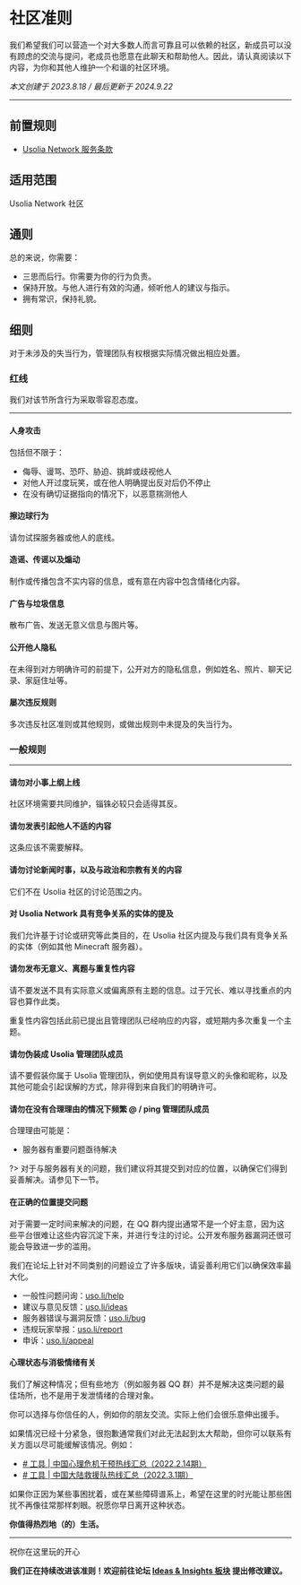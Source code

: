 # 社区准则

我们希望我们可以营造一个对大多数人而言可靠且可以依赖的社区，新成员可以没有顾虑的交流与提问，老成员也愿意在此聊天和帮助他人。因此，请认真阅读以下内容，为你和其他人维护一个和谐的社区环境。

*本文创建于 2023.8.18  /  最后更新于 2024.9.22*

----------

## 前置规则

- [ Usolia Network 服务条款](https://usolia.net/help/terms/)


## 适用范围

Usolia Network 社区


## 通则

总的来说，你需要：

- 三思而后行。你需要为你的行为负责。
- 保持开放。与他人进行有效的沟通，倾听他人的建议与指示。
- 拥有常识，保持礼貌。


## 细则

对于未涉及的失当行为，管理团队有权根据实际情况做出相应处置。


### 红线

我们对该节所含行为采取零容忍态度。


---

#### 人身攻击

包括但不限于：

- 侮辱、谩骂、恐吓、胁迫、挑衅或歧视他人
- 对他人开过度玩笑，或在他人明确提出反对后仍不停止
- 在没有确切证据指向的情况下，以恶意揣测他人


#### 擦边球行为

请勿试探服务器或他人的底线。


#### 造谣、传谣以及煽动

制作或传播包含不实内容的信息，或有意在内容中包含情绪化内容。


#### 广告与垃圾信息

散布广告、发送无意义信息与图片等。


#### 公开他人隐私

在未得到对方明确许可的前提下，公开对方的隐私信息，例如姓名、照片、聊天记录、家庭住址等。


#### 屡次违反规则

多次违反社区准则或其他规则，或做出规则中未提及的失当行为。


### 一般规则

---

#### 请勿对小事上纲上线

社区环境需要共同维护，锱铢必较只会适得其反。


#### 请勿发表引起他人不适的内容

这条应该不需要解释。


#### 请勿讨论新闻时事，以及与政治和宗教有关的内容

它们不在 Usolia 社区的讨论范围之内。


#### 对 Usolia Network 具有竞争关系的实体的提及

我们允许基于讨论或研究等此类目的，在 Usolia 社区内提及与我们具有竞争关系的实体（例如其他 Minecraft 服务器）。


#### 请勿发布无意义、离题与重复性内容

请不要发送不具有实际意义或偏离原有主题的信息。过于冗长、难以寻找重点的内容也算作此类。

重复性内容包括此前已提出且管理团队已经响应的内容，或短期内多次重复一个主题。


#### 请勿伪装成 Usolia 管理团队成员

请不要假装你属于 Usolia 管理团队，例如使用具有误导意义的头像和昵称，以及其他可能会引起误解的方式，除非得到来自我们的明确许可。


#### 请勿在没有合理理由的情况下频繁 @ / ping 管理团队成员

合理理由可能是：

- 服务器有重要问题亟待解决

?> 对于与服务器有关的问题，我们建议将其提交到对应的位置，以确保它们得到妥善解决。请参见下一节。


#### 在正确的位置提交问题

对于需要一定时间来解决的问题，在 QQ 群内提出通常不是一个好主意，因为这些平台很难让这些内容沉淀下来，并进行专注的讨论。公开发布服务器漏洞还很可能会导致进一步的滥用。

我们在论坛上针对不同类别的问题设立了许多版块，请妥善利用它们以确保效率最大化。

* 一般性问题问询：[uso.li/help](https://uso.li/help)
* 建议与意见反馈：[uso.li/ideas](https://uso.li/ideas)
* 服务器错误与漏洞反馈：[uso.li/bug](https://uso.li/bug)
* 违规玩家举报：[uso.li/report](https://uso.li/report)
* 申诉：[uso.li/appeal](https://uso.li/appeal)


#### 心理状态与消极情绪有关

我们了解这种情况；但有些地方（例如服务器 QQ 群）并不是解决这类问题的最佳场所，也不是用于发泄情绪的合理对象。

你可以选择与你信任的人，例如你的朋友交流。实际上他们会很乐意伸出援手。

如果情况已经十分紧急，很抱歉通常我们对此无法起到太大帮助，但你可以联系有关方面以尽可能缓解该情况。例如：

- [# 工具 | 中国心理危机干预热线汇总（2022.2.14期）](https://mp.weixin.qq.com/s/pRYTYnuvUvlJNNn-bVagcQ)
- [# 工具 | 中国大陆救援队热线汇总（2022.3.1期）](https://mp.weixin.qq.com/s/QRsNjZ7pIslUYPF67PVeNg)

如果你正因为某些事困扰着，或在某些障碍谱系上，希望在这里的时光能让那些困扰不再像往常那样刺眼。祝愿你早日离开这种状态。

**你值得热烈地（的）生活。**


---

祝你在这里玩的开心


**我们正在持续改进该准则！欢迎前往论坛 [Ideas & Insights 板块](https://usolia.net/forums/7/) 提出修改建议。**